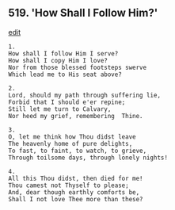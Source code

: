 
## 519.  'How Shall I Follow Him?'
[edit](https://docs.google.com/document/d/1oPYC2wvc-ESI2sqMZ0Mi89a8p6H8UCsQ/edit?mode=html)



    1.
    How shall I follow Him I serve? 
    How shall I copy Him I love? 
    Nor from those blessed footsteps swerve 
    Which lead me to His seat above? 

    2.
    Lord, should my path through suffering lie, 
    Forbid that I should e'er repine; 
    Still let me turn to Calvary, 
    Nor heed my grief, remembering  Thine. 

    3.
    O, let me think how Thou didst leave 
    The heavenly home of pure delights, 
    To fast, to faint, to watch, to grieve, 
    Through toilsome days, through lonely nights! 

    4.
    All this Thou didst, then died for me! 
    Thou camest not Thyself to please; 
    And, dear though earthly comforts be, 
    Shall I not love Thee more than these?
